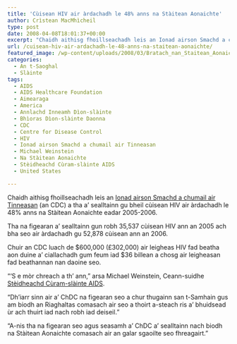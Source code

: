 ```yaml
---
title: 'Cùisean HIV air àrdachadh le 48% anns na Stàitean Aonaichte'
author: Crìstean MacMhìcheil
type: post
date: 2008-04-08T18:01:37+00:00
excerpt: "Chaidh aithisg fhoillseachadh leis an Ionad airson Smachd a chumail air Tinneasan (an CDC) a tha a' sealltainn gu bheil cùisean HIV air àrdachadh le 48% anns na Stàitean Aonaichte eadar 2005-2006."
url: /cuisean-hiv-air-ardachadh-le-48-anns-na-staitean-aonaichte/
featured_image: /wp-content/uploads/2008/03/Bratach_nan_Staitean_Aonaichte.png
categories:
  - An t-Saoghal
  - Slàinte
tags:
  - AIDS
  - AIDS Healthcare Foundation
  - Aimearaga
  - America
  - Annlachd Inneamh Dìon-slàinte
  - Bhìoras Dìon-slàinte Daonna
  - CDC
  - Centre for Disease Control
  - HIV
  - Ionad airson Smachd a chumail air Tinneasan
  - Michael Weinstein
  - Na Stàitean Aonaichte
  - Stèidheachd Cùram-slàinte AIDS
  - United States

---
```

Chaidh aithisg fhoillseachadh leis an [Ionad airson Smachd a chumail air Tinneasan][1] (an CDC) a tha a&#8217; sealltainn gu bheil cùisean HIV air àrdachadh le 48% anns na Stàitean Aonaichte eadar 2005-2006.

Tha na figearan a&#8217; sealltainn gun robh 35,537 cùisean HIV ann an 2005 ach bha seo air àrdachadh gu 52,878 cùisean ann an 2006.

Chuir an CDC luach de $600,000 (£302,000) air leigheas HIV fad beatha aon duine a&#8217; ciallachadh gum feum iad $36 billean a chosg air leigheasan fad beathannan nan daoine seo.

&#8220;&#8216;S e mòr chreach a th&#8217; ann,&#8221; arsa Michael Weinstein, Ceann-suidhe [Stèidheachd Cùram-slàinte AIDS][2].

&#8220;Dh&#8217;iarr sinn air a&#8217; ChDC na figearan seo a chur thugainn san t-Samhain gus am biodh an Riaghaltas comasach air seo a thoirt a-steach ris a&#8217; bhuidsead ùr ach thuirt iad nach robh iad deiseil.&#8221;

&#8220;A-nis tha na figearan seo agus seasamh a&#8217; ChDC a&#8217; sealltainn nach biodh na Stàitean Aonaichte comasach air an galar sgaoilte seo fhreagairt.&#8221;

 [1]: http://www.cdc.gov/ "Làrach-lìn a' ChDC"
 [2]: http://www.aidshealth.org/ "AIDS Healthcare Foundation"